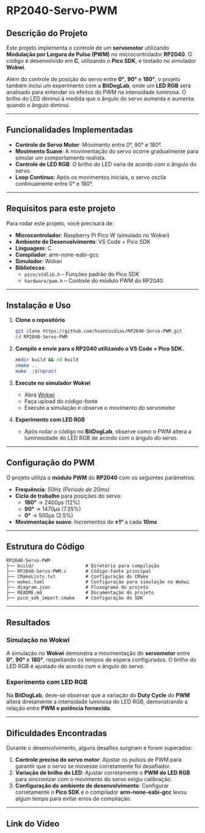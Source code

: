 # RP2040-Servo-PWM

## Descrição do Projeto

Este projeto implementa o controle de um **servomotor** utilizando **Modulação por Largura de Pulso (PWM)** no microcontrolador **RP2040**. O código é desenvolvido em **C**, utilizando o **Pico SDK**, e testado no simulador **Wokwi**.

Além do controle de posição do servo entre **0°**, **90°** e **180°**, o projeto também inclui um experimento com a **BitDogLab**, onde um **LED RGB** será analisado para entender os efeitos do PWM na intensidade luminosa. O brilho do LED diminui à medida que o ângulo do servo aumenta e aumenta quando o ângulo diminui.

---

## Funcionalidades Implementadas

* **Controle de Servo Motor**: Movimento entre 0°, 90° e 180°.
* **Movimento Suave**: A movimentação do servo ocorre gradualmente para simular um comportamento realista.
* **Controle de LED RGB**: O brilho do LED varia de acordo com o ângulo do servo.
* **Loop Contínuo**: Após os movimentos iniciais, o servo oscila continuamente entre 0° e 180°.

---

## Requisitos para este projeto

Para rodar este projeto, você precisará de:

- **Microcontrolador**: Raspberry Pi Pico W (simulado no Wokwi)
- **Ambiente de Desenvolvimento**: VS Code + Pico SDK
- **Linguagem**: C
- **Compilador**: arm-none-eabi-gcc
- **Simulador**: Wokwi
- **Bibliotecas**:
  - `pico/stdlib.h` – Funções padrão do Pico SDK
  - `hardware/pwm.h` – Controle do módulo PWM do RP2040

---

## Instalação e Uso

1. **Clone o repositório**

   ```bash
   git clone https://github.com/hsantosdias/RP2040-Servo-PWM.git
   cd RP2040-Servo-PWM
   ```
2. **Compile e envie para o RP2040 utilizando o VS Code + Pico SDK.**

   ```bash
   mkdir build && cd build
   cmake ..
   make -j$(nproc)
   ```

3. **Execute no simulador Wokwi**

   - Abra [Wokwi](https://wokwi.com)
   - Faça upload do código-fonte
   - Execute a simulação e observe o movimento do servomotor

4. **Experimento com LED RGB**

   - Após rodar o código no **BitDogLab**, observe como o PWM altera a luminosidade do LED RGB de acordo com o ângulo do servo.

---

## Configuração do PWM

O projeto utiliza o **módulo PWM** do **RP2040** com os seguintes parâmetros:

- **Frequência**: 50Hz *(Período de 20ms)*
- **Ciclo de trabalho** para posições do servo:
  - **180°** → 2400µs (12%)
  - **90°** → 1470µs (7.35%)
  - **0°** → 500µs (2.5%)
- **Movimentação suave**: Incrementos de **±1°** a cada **10ms**

---

## Estrutura do Código

```
RP2040-Servo-PWM
├── build/                   # Diretório para compilação
├── RP2040-Servo-PWM.c       # Código-fonte principal
├── CMakeLists.txt           # Configuração do CMake
├── wokwi.toml               # Configuração para simulação no Wokwi
├── diagram.json             # Fluxograma do projeto
├── README.md                # Documentação do projeto
├── pico_sdk_import.cmake    # Configuração do SDK
```

---

## Resultados

### Simulação no Wokwi

A simulação no **Wokwi** demonstra a movimentação do **servomotor** entre **0°**, **90°** e **180°**, respeitando os tempos de espera configurados. O brilho do LED RGB é ajustado de acordo com o ângulo do servo.

### Experimento com LED RGB

Na **BitDogLab**, deve-se observar que a variação do **Duty Cycle** do **PWM** altera diretamente a intensidade luminosa do LED RGB, demonstrando a relação entre **PWM e potência fornecida**.

---

## Dificuldades Encontradas

Durante o desenvolvimento, alguns desafios surgiram e foram superados:

1. **Controle preciso do servo motor**: Ajustar os pulsos de PWM para garantir que o servo se movesse corretamente foi desafiador.
2. **Variação de brilho do LED**: Ajustar corretamente o **PWM do LED RGB** para sincronizar com o movimento do servo exigiu calibração.
3. **Configuração do ambiente de desenvolvimento**: Configurar corretamente o **Pico SDK** e o compilador **arm-none-eabi-gcc** levou algum tempo para evitar erros de compilação.

---

## Link do Vídeo
